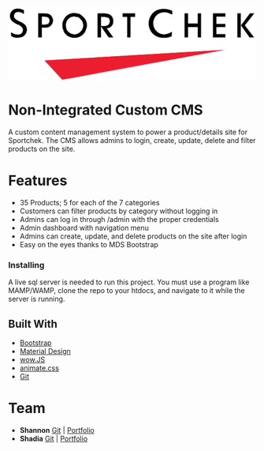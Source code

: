 ![logo](https://github.com/ShannonSL/Ali_S_StoltzLimin_S_3014_CMS/blob/shannon1/images/logo.png)


# Non-Integrated Custom CMS
A custom content management system to power a product/details site for Sportchek. The CMS allows admins to login, create, update, delete and filter products on the site. 


# Features
* 35 Products; 5 for each of the 7 categories 
* Customers can filter products by category without logging in
* Admins can log in through /admin with the proper credentials
* Admin dashboard with navigation menu
* Admins can create, update, and delete products on the site after login 
* Easy on the eyes thanks to MDS Bootstrap


### Installing

A live sql server is needed to run this project. You must use a program like MAMP/WAMP, clone the repo to your htdocs, and navigate to it while the server is running.



## Built With

* [Bootstrap](https://bootstrap.com/)
* [Material Design](https://fezvrasta.github.io/bootstrap-material-design/)
* [wow.JS](https://mynameismatthieu.com/WOW/)
* [animate.css](https://daneden.github.io/animate.css/)
* [Git](https://git-scm.com/)
 


   
# Team
- **Shannon**  [Git](https://github.com/ShannonSL) | [Portfolio](http://shannonstoltzlimin.ca/)
- **Shadia**        [Git](https://github.com/shadiaali) | [Portfolio](https://shadiaali.ca)

